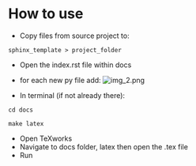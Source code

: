 # How to use

- Copy files from source project to:

```sphinx_template > project_folder```

- Open the index.rst file within docs
- for each new py file add:
![img_2.png](img_2.png)
  
  
- In terminal (if not already there):

```
cd docs

make latex
```

- Open TeXworks 
- Navigate to docs folder, latex then open the .tex file
- Run